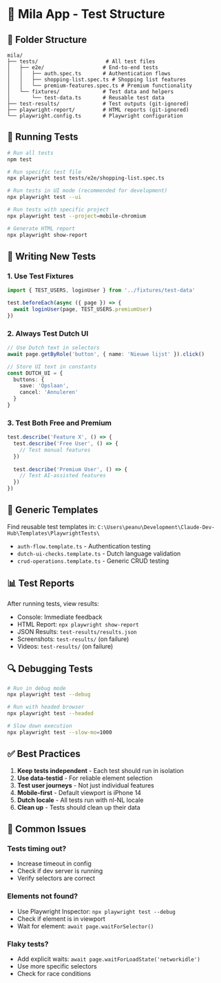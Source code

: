 # 🧪 Mila App - Test Structure

## 📁 Folder Structure

```
mila/
├── tests/                      # All test files
│   ├── e2e/                   # End-to-end tests
│   │   ├── auth.spec.ts       # Authentication flows
│   │   ├── shopping-list.spec.ts # Shopping list features
│   │   └── premium-features.spec.ts # Premium functionality
│   └── fixtures/              # Test data and helpers
│       └── test-data.ts       # Reusable test data
├── test-results/              # Test outputs (git-ignored)
├── playwright-report/         # HTML reports (git-ignored)
└── playwright.config.ts       # Playwright configuration
```

## 🚀 Running Tests

```bash
# Run all tests
npm test

# Run specific test file
npx playwright test tests/e2e/shopping-list.spec.ts

# Run tests in UI mode (recommended for development)
npx playwright test --ui

# Run tests with specific project
npx playwright test --project=mobile-chromium

# Generate HTML report
npx playwright show-report
```

## 📝 Writing New Tests

### 1. Use Test Fixtures
```typescript
import { TEST_USERS, loginUser } from '../fixtures/test-data'

test.beforeEach(async ({ page }) => {
  await loginUser(page, TEST_USERS.premiumUser)
})
```

### 2. Always Test Dutch UI
```typescript
// Use Dutch text in selectors
await page.getByRole('button', { name: 'Nieuwe lijst' }).click()

// Store UI text in constants
const DUTCH_UI = {
  buttons: {
    save: 'Opslaan',
    cancel: 'Annuleren'
  }
}
```

### 3. Test Both Free and Premium
```typescript
test.describe('Feature X', () => {
  test.describe('Free User', () => {
    // Test manual features
  })
  
  test.describe('Premium User', () => {
    // Test AI-assisted features
  })
})
```

## 🎯 Generic Templates

Find reusable test templates in:
`C:\Users\peanu\Development\Claude-Dev-Hub\Templates\PlaywrightTests\`

- `auth-flow.template.ts` - Authentication testing
- `dutch-ui-checks.template.ts` - Dutch language validation
- `crud-operations.template.ts` - Generic CRUD testing

## 📊 Test Reports

After running tests, view results:
- Console: Immediate feedback
- HTML Report: `npx playwright show-report`
- JSON Results: `test-results/results.json`
- Screenshots: `test-results/` (on failure)
- Videos: `test-results/` (on failure)

## 🔍 Debugging Tests

```bash
# Run in debug mode
npx playwright test --debug

# Run with headed browser
npx playwright test --headed

# Slow down execution
npx playwright test --slow-mo=1000
```

## ✅ Best Practices

1. **Keep tests independent** - Each test should run in isolation
2. **Use data-testid** - For reliable element selection
3. **Test user journeys** - Not just individual features
4. **Mobile-first** - Default viewport is iPhone 14
5. **Dutch locale** - All tests run with nl-NL locale
6. **Clean up** - Tests should clean up their data

## 🚨 Common Issues

### Tests timing out?
- Increase timeout in config
- Check if dev server is running
- Verify selectors are correct

### Elements not found?
- Use Playwright Inspector: `npx playwright test --debug`
- Check if element is in viewport
- Wait for element: `await page.waitForSelector()`

### Flaky tests?
- Add explicit waits: `await page.waitForLoadState('networkidle')`
- Use more specific selectors
- Check for race conditions